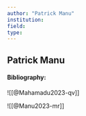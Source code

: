 ```yaml
---
author: "Patrick Manu"
institution:
field:
type:
---
```


## Patrick Manu
#### Bibliography:

![[@Mahamadu2023-qv]]

![[@Manu2023-mr]]
